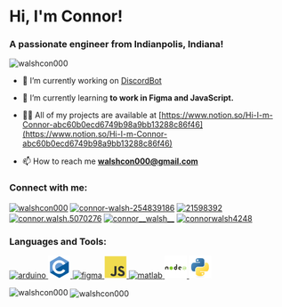 <h1>Hi, I'm Connor!

<h3 align="left">A passionate engineer from Indianpolis, Indiana!</h3>

<p align="left"> <img src="https://komarev.com/ghpvc/?username=walshcon000&label=Profile%20views&color=0e75b6&style=flat" alt="walshcon000" /> </p>

- 🔭 I’m currently working on [DiscordBot](https://github.com/walshcon000/DiscordBot)

- 🌱 I’m currently learning **to work in Figma and JavaScript.**

- 👨‍💻 All of my projects are available at [https://www.notion.so/Hi-I-m-Connor-abc60b0ecd6749b98a9bb13288c86f46](https://www.notion.so/Hi-I-m-Connor-abc60b0ecd6749b98a9bb13288c86f46)

- 📫 How to reach me **walshcon000@gmail.com**

<h3 align="left">Connect with me:</h3>
<p align="left">
<a href="https://twitter.com/walshcon000" target="blank"><img align="center" src="https://raw.githubusercontent.com/rahuldkjain/github-profile-readme-generator/master/src/images/icons/Social/twitter.svg" alt="walshcon000" height="30" width="40" /></a>
<a href="https://linkedin.com/in/connor-walsh-254839186" target="blank"><img align="center" src="https://raw.githubusercontent.com/rahuldkjain/github-profile-readme-generator/master/src/images/icons/Social/linked-in-alt.svg" alt="connor-walsh-254839186" height="30" width="40" /></a>
<a href="https://stackoverflow.com/users/21598392" target="blank"><img align="center" src="https://raw.githubusercontent.com/rahuldkjain/github-profile-readme-generator/master/src/images/icons/Social/stack-overflow.svg" alt="21598392" height="30" width="40" /></a>
<a href="https://fb.com/connor.walsh.5070276" target="blank"><img align="center" src="https://raw.githubusercontent.com/rahuldkjain/github-profile-readme-generator/master/src/images/icons/Social/facebook.svg" alt="connor.walsh.5070276" height="30" width="40" /></a>
<a href="https://instagram.com/connor__walsh__" target="blank"><img align="center" src="https://raw.githubusercontent.com/rahuldkjain/github-profile-readme-generator/master/src/images/icons/Social/instagram.svg" alt="connor__walsh__" height="30" width="40" /></a>
<a href="https://www.youtube.com/c/connorwalsh4248" target="blank"><img align="center" src="https://raw.githubusercontent.com/rahuldkjain/github-profile-readme-generator/master/src/images/icons/Social/youtube.svg" alt="connorwalsh4248" height="30" width="40" /></a>
</p>

<h3 align="left">Languages and Tools:</h3>
<p align="left"> <a href="https://www.arduino.cc/" target="_blank" rel="noreferrer"> <img src="https://cdn.worldvectorlogo.com/logos/arduino-1.svg" alt="arduino" width="40" height="40"/> </a> <a href="https://www.cprogramming.com/" target="_blank" rel="noreferrer"> <img src="https://raw.githubusercontent.com/devicons/devicon/master/icons/c/c-original.svg" alt="c" width="40" height="40"/> </a> <a href="https://www.figma.com/" target="_blank" rel="noreferrer"> <img src="https://www.vectorlogo.zone/logos/figma/figma-icon.svg" alt="figma" width="40" height="40"/> </a> <a href="https://developer.mozilla.org/en-US/docs/Web/JavaScript" target="_blank" rel="noreferrer"> <img src="https://raw.githubusercontent.com/devicons/devicon/master/icons/javascript/javascript-original.svg" alt="javascript" width="40" height="40"/> </a> <a href="https://www.mathworks.com/" target="_blank" rel="noreferrer"> <img src="https://upload.wikimedia.org/wikipedia/commons/2/21/Matlab_Logo.png" alt="matlab" width="40" height="40"/> </a> <a href="https://nodejs.org" target="_blank" rel="noreferrer"> <img src="https://raw.githubusercontent.com/devicons/devicon/master/icons/nodejs/nodejs-original-wordmark.svg" alt="nodejs" width="40" height="40"/> </a> <a href="https://www.python.org" target="_blank" rel="noreferrer"> <img src="https://raw.githubusercontent.com/devicons/devicon/master/icons/python/python-original.svg" alt="python" width="40" height="40"/> </a> </p>

<p><img align="left" src="https://github-readme-stats.vercel.app/api/top-langs?username=walshcon000&show_icons=true&locale=en&layout=compact" alt="walshcon000" /></p>



<p>&nbsp;<img align="center" src="https://github-readme-stats.vercel.app/api?username=walshcon000&show_icons=true&locale=en" alt="walshcon000" /></p>


  


